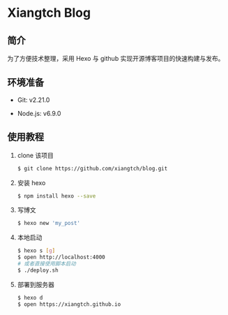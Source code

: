 # Xiangtch Blog

## 简介

为了方便技术整理，采用 Hexo 与 github 实现开源博客项目的快速构建与发布。

## 环境准备

- Git: v2.21.0

- Node.js: v6.9.0

## 使用教程

1. clone 该项目

   ```bash
   $ git clone https://github.com/xiangtch/blog.git
   ```

2. 安装 hexo

   ```bash
   $ npm install hexo --save
   ```

3. 写博文

   ```bash
   $ hexo new 'my_post'
   ```

4. 本地启动

   ```bash
   $ hexo s [g]
   $ open http://localhost:4000
   # 或者直接使用脚本启动
   $ ./deploy.sh
   ```

5. 部署到服务器

   ```bash
   $ hexo d
   $ open https://xiangtch.github.io
   ```

